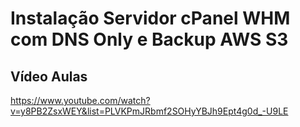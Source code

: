 # Instalação Servidor cPanel WHM com DNS Only e Backup AWS S3

## Vídeo Aulas
https://www.youtube.com/watch?v=y8PB2ZsxWEY&list=PLVKPmJRbmf2SOHyYBJh9Ept4g0d_-U9LE


